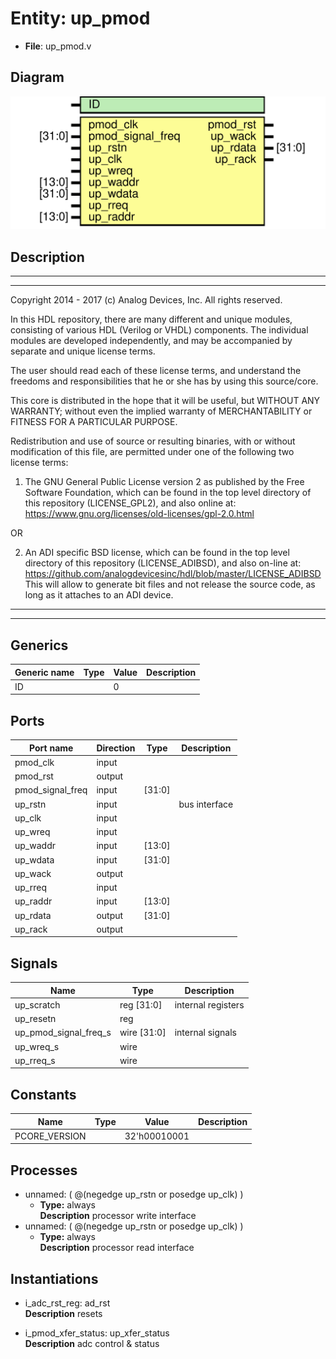 # Entity: up_pmod

- **File**: up_pmod.v
## Diagram

![Diagram](up_pmod.svg "Diagram")
## Description

 ***************************************************************************
 ***************************************************************************
 Copyright 2014 - 2017 (c) Analog Devices, Inc. All rights reserved.

 In this HDL repository, there are many different and unique modules, consisting
 of various HDL (Verilog or VHDL) components. The individual modules are
 developed independently, and may be accompanied by separate and unique license
 terms.

 The user should read each of these license terms, and understand the
 freedoms and responsibilities that he or she has by using this source/core.

 This core is distributed in the hope that it will be useful, but WITHOUT ANY
 WARRANTY; without even the implied warranty of MERCHANTABILITY or FITNESS FOR
 A PARTICULAR PURPOSE.

 Redistribution and use of source or resulting binaries, with or without modification
 of this file, are permitted under one of the following two license terms:

   1. The GNU General Public License version 2 as published by the
      Free Software Foundation, which can be found in the top level directory
      of this repository (LICENSE_GPL2), and also online at:
      <https://www.gnu.org/licenses/old-licenses/gpl-2.0.html>

 OR

   2. An ADI specific BSD license, which can be found in the top level directory
      of this repository (LICENSE_ADIBSD), and also on-line at:
      https://github.com/analogdevicesinc/hdl/blob/master/LICENSE_ADIBSD
      This will allow to generate bit files and not release the source code,
      as long as it attaches to an ADI device.

 ***************************************************************************
 ***************************************************************************

## Generics

| Generic name | Type | Value | Description |
| ------------ | ---- | ----- | ----------- |
| ID           |      | 0     |             |
## Ports

| Port name        | Direction | Type   | Description    |
| ---------------- | --------- | ------ | -------------- |
| pmod_clk         | input     |        |                |
| pmod_rst         | output    |        |                |
| pmod_signal_freq | input     | [31:0] |                |
| up_rstn          | input     |        |  bus interface |
| up_clk           | input     |        |                |
| up_wreq          | input     |        |                |
| up_waddr         | input     | [13:0] |                |
| up_wdata         | input     | [31:0] |                |
| up_wack          | output    |        |                |
| up_rreq          | input     |        |                |
| up_raddr         | input     | [13:0] |                |
| up_rdata         | output    | [31:0] |                |
| up_rack          | output    |        |                |
## Signals

| Name                  | Type           | Description          |
| --------------------- | -------------- | -------------------- |
| up_scratch            | reg     [31:0] |  internal registers  |
| up_resetn             | reg            |                      |
| up_pmod_signal_freq_s | wire [31:0]    |  internal signals    |
| up_wreq_s             | wire           |                      |
| up_rreq_s             | wire           |                      |
## Constants

| Name          | Type | Value        | Description |
| ------------- | ---- | ------------ | ----------- |
| PCORE_VERSION |      | 32'h00010001 |             |
## Processes
- unnamed: ( @(negedge up_rstn or posedge up_clk) )
  - **Type:** always
</br>**Description**
 processor write interface 
- unnamed: ( @(negedge up_rstn or posedge up_clk) )
  - **Type:** always
</br>**Description**
 processor read interface 
## Instantiations

- i_adc_rst_reg: ad_rst
</br>**Description**
 resets

- i_pmod_xfer_status: up_xfer_status
</br>**Description**
 adc control & status

